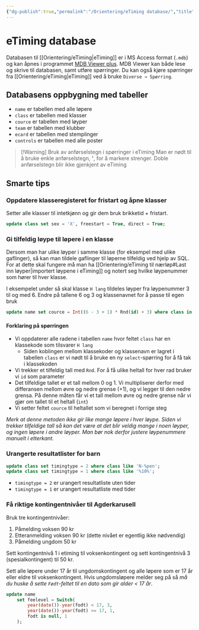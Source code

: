 ```yaml
---
{"dg-publish":true,"permalink":"/Orientering/eTiming database/","title":"eTiming database","tags":["etiming","orientering"]}
---
```



# eTiming database
Databasen til [[Orientering/eTiming\|eTiming]] er i MS Access format (`.mdb`) og kan åpnes i programmet [MDB Viewer plus](http://www.alexnolan.net/software/mdb_viewer_plus.htm). MDB Viewer kan både lese og skrive til databasen, samt utføre spørringer. Du kan også kjøre spørringer fra [[Orientering/eTiming\|eTiming]] ved å bruke `Diverse → Spørring`.

## Databasens oppbygning med tabeller
- `name` er tabellen med alle løpere
- `class` er tabellen med klasser
- `cource` er tabellen med løyper
- `team` er tabellen med klubber
- `ecard` er tabellen med stemplinger
- `controls` er tabellen med alle poster

>[!Warning] Bruk av anførselstegn i spørringer i eTiming
>Man er nødt til å bruke enkle anførselstegn, **'**, for å markere strenger. Doble anførselstegn blir ikke gjenkjent av eTiming

## Smarte tips

### Oppdatere klasseregisteret for fristart og åpne klasser
Setter alle klasser til intetkjønn og gir dem bruk brikketid + fristart.
```sql
update class set sex = 'X', freestart = True, direct = True;
``` 

### Gi tilfeldig løype til løpere i en klasse
Dersom man har ulike løyper i samme klasse (for eksempel med ulike gaflinger), så kan man tildele gaflinger til løperne tilfeldig ved hjelp av SQL. For at dette skal fungere må man ha [[Orientering/eTiming til nærløp#Last inn løyper\|importert løypene i eTiming]] og notert seg hvilke løypenummer som hører til hver klasse.

I eksempelet under så skal klasse `H lang` tildeles løyper fra løypenummer 3 til og med 6. Endre på tallene 6 og 3 og klassenavnet for å passe til egen bruk

```sql
update name set cource = Int((6 - 3 + 1) * Rnd(id) + 3) where class in (select class.code from class where class.class = 'H lang');
```

#### Forklaring på spørringen
- Vi oppdaterer alle radene i tabellen `name` hvor feltet `class` har en klassekode som tilsvarer `H lang`
	- Siden koblingen mellom klassekoder og klassenavn er lagret i tabellen `class` er vi nødt til å bruke en ny `select`-spørring for å få tak i klassekoden
- Vi trekker et tilfeldig tall med `Rnd`. For å få ulike heltall for hver rad bruker vi `id` som parameter
- Det tilfeldige tallet er et tall mellom 0 og 1. Vi multipliserer derfor med differansen mellom øvre og nedre grense (+1), og vi legger til den nedre grensa. På denne måten får vi et tall mellom øvre og nedre grense når vi gjør om tallet til et heltall (`int`)
- Vi setter feltet `cource` til heltallet som vi beregnet i forrige steg

*Merk at denne metoden ikke gir like mange løpere i hver løype. Siden vi trekker tilfeldige tall så kan det være at det blir veldig mange i noen løyper, og ingen løpere i andre løyper. Man bør nok derfor justere løypenummere manuelt i etterkant.*

### Urangerte resultatlister for barn
```sql
update class set timingtype = 2 where class like 'N-%pen';
update class set timingtype = 1 where class like '%10%';
```

- `timingtype = 2` er urangert resultatliste uten tider
- `timingtype = 1` er urangert resultatliste med tider

### Få riktige kontingentnivåer til Agderkarusell
Bruk tre kontingentnivåer: 
1. Påmelding voksen 90 kr
2. Etteranmelding voksen 90 kr (dette nivået er egentlig ikke nødvendig)
3. Påmelding ungdom 50 kr

Sett kontingentnivå 1 i etiming til voksenkontingent og sett kontingentnivå 3 (spesialkontingent) til 50 kr.

Sett alle løpere under 17 år til ungdomskontingent og alle løpere som er 17 år eller eldre til voksenkontingent. Hvis ungdomsløpere melder seg på så *må du huske å sette `Født`-feltet til en dato som gir alder < 17 år*.

```sql
update name
	set feelevel = Switch(
		year(date())-year(fodt) < 17, 3,
		year(date())-year(fodt) >= 17, 1,
		fodt is null, 1
	);
```
